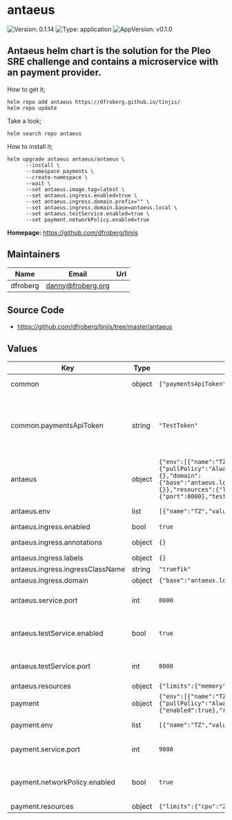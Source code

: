 # antaeus

![Version: 0.1.14](https://img.shields.io/badge/Version-0.1.14-informational?style=flat-square) ![Type: application](https://img.shields.io/badge/Type-application-informational?style=flat-square) ![AppVersion: v0.1.0](https://img.shields.io/badge/AppVersion-v0.1.0-informational?style=flat-square)

Antaeus helm chart is the solution for the Pleo SRE challenge and
contains a microservice with an payment provider.
---
How to get it;
~~~
helm repo add antaeus https://dfroberg.github.io/tinjis/
helm repo update
~~~
Take a look;
~~~
helm search repo antaeus
~~~
How to install it;
~~~
helm upgrade antaeus antaeus/antaeus \
      --install \
      --namespace payments \
      --create-namespace \
      --wait \
      --set antaeus.image.tag=latest \
      --set antaeus.ingress.enabled=true \
      --set antaeus.ingress.domain.prefix="" \
      --set antaeus.ingress.domain.base=antaeus.local \
      --set antaeus.testService.enabled=true \
      --set payment.networkPolicy.enabled=true
~~~

**Homepage:** <https://github.com/dfroberg/tinjis>

## Maintainers

| Name | Email | Url |
| ---- | ------ | --- |
| dfroberg | <danny@froberg.org> |  |

## Source Code

* <https://github.com/dfroberg/tinjis/tree/master/antaeus>

## Values

| Key | Type | Default | Description |
|-----|------|---------|-------------|
| common | object | `{"paymentsApiToken":"TestToken"}` | Common values for all services |
| common.paymentsApiToken | string | `"TestToken"` | This is optional, will be pupulated by a random string if not defined or already present in a secret. |
| antaeus | object | `{"env":[{"name":"TZ","value":"Europe/Stockholm"}],"image":{"pullPolicy":"Always","repository":"dfroberg/pleo-antaeus","tag":"latest"},"ingress":{"annotations":{},"domain":{"base":"antaeus.local","prefix":"","suffix":""},"enabled":true,"ingressClassName":"traefik","labels":{}},"resources":{"limits":{"memory":"4096Mi"},"requests":{"cpu":"1024m","memory":"4096Mi"}},"service":{"port":8000},"testService":{"enabled":true,"port":8000}}` | Values for antaeus service |
| antaeus.env | list | `[{"name":"TZ","value":"Europe/Stockholm"}]` | Environment vars to set |
| antaeus.ingress.enabled | bool | `true` | Enable ingress |
| antaeus.ingress.annotations | object | `{}` | Ingress annotations |
| antaeus.ingress.labels | object | `{}` | Ingress labels |
| antaeus.ingress.ingressClassName | string | `"traefik"` | IngressClassname |
| antaeus.ingress.domain | object | `{"base":"antaeus.local","prefix":"","suffix":""}` | Build host string |
| antaeus.service.port | int | `8000` | Port number (Defaults to 8000) |
| antaeus.testService.enabled | bool | `true` | Enable if you wish to deploy a NodePort test service |
| antaeus.testService.port | int | `8000` | Port number (Defaults to 8000) |
| antaeus.resources | object | `{"limits":{"memory":"4096Mi"},"requests":{"cpu":"1024m","memory":"4096Mi"}}` | Resource limits |
| payment | object | `{"env":[{"name":"TZ","value":"Europe/Stockholm"}],"image":{"pullPolicy":"Always","repository":"dfroberg/pleo-payment","tag":"latest"},"networkPolicy":{"enabled":true},"resources":{"limits":{"cpu":"250m","memory":"64Mi"}},"service":{"port":9000}}` | Values for payment service |
| payment.env | list | `[{"name":"TZ","value":"Europe/Stockholm"}]` | Environment vars to set |
| payment.service.port | int | `9000` | Port number (Defaults to 9000) |
| payment.networkPolicy.enabled | bool | `true` | Allow communication to this service ONLY from antaeus |
| payment.resources | object | `{"limits":{"cpu":"250m","memory":"64Mi"}}` | Resource limits |

